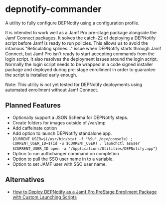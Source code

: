 #  depnotify-commander

A utility to fully configure DEPNotify using a configuration profile. 

It is intended to work well as a Jamf Pro pre-stage package alongside the Jamf Connect packages. It solves the catch-22 
of deploying a DEPNotify script before Jamf is ready to run policies. This allows us to avoid the infamous 
"Reticulating splines…" issue when DEPNotify starts through Jamf Connect, but Jamf Pro isn't ready to start
accepting commands from the login script. It also resolves the deployment issues around the login script. Normally the login
script needs to be wrapped in a code signed installer package and deployed during pre-stage enrollment in order to 
guarantee the script is installed early enough.

Note: This utility is not yet tested for DEPNotify deployments using automated enrollment without Jamf Connect.

## Planned Features

* Optionally support a JSON Schema for DEPNotify steps.
* Create folders for images outside of /var/tmp
* Add caffeinate option
* Add option to launch DEPNotify standalone app. (`CURRENT_USER=$(/usr/bin/stat -f "%Su" /dev/console) ;
  CURRENT_USER_ID=$(id -u $CURRENT_USER) ; launchctl asuser $CURRENT_USER_ID open -a "/Applications/Utilities/DEPNotify.app"`)
* Option to run authchanger command on completion
* Option to pull the SSO user name in to a variable.
* Option to set JAMF user with SSO user name.

## Alternatives

* [How to Deploy DEPNotify as a Jamf Pro PreStage Enrollment Package with Custom Launching Scripts](https://hcsonline.com/support/white-papers/how-to-deploy-depnotify-as-a-jamf-pro-prestage-enrollment-package-with-custom-launching-scripts)
